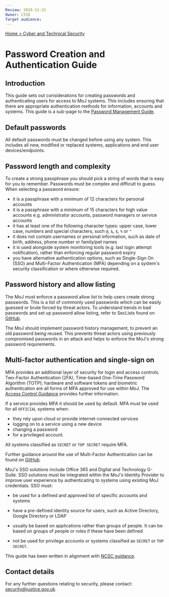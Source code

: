 ```yaml
---
Review: 2020-12-31
Owner: CISO
Target audience:
---
```


[Home > Cyber and Technical Security](home-security-policies-guides.md)

# Password Creation and Authentication Guide

## Introduction

This guide sets out considerations for creating passwords and authenticating users for access to MoJ systems. This includes ensuring that there are appropriate authentication methods for information, accounts and systems. This guide is a sub-page to the [Password Management Guide](../password-management-guide/).

## Default passwords

All default passwords must be changed before using any system. This includes all new, modified or replaced systems, applications and end user devices/endpoints.


## Password length and complexity

To create a strong passphrase you should pick a string of words that is easy for you to remember. Passwords must be complex and difficult to guess. When selecting a password ensure:

- it is a passphrase with a minimum of 12 characters for personal accounts
- it is a passphrase with a minimum of 15 characters for high value accounts e.g. administrator accounts, password managers or service accounts
- it has at least one of the following character types: upper case, lower case, numbers and special characters, such `@`, `&`, `$`, `%` or `^`
- it does not contain usernames or personal information, such as date of birth, address, phone number or family/pet names
- it is used alongside system monitoring tools (e.g. last login attempt notification), rather than enforcing regular password expiry
- you have alternative authentication options, such as Single-Sign On (SSO) and Multi-Factor Authentication (MFA) depending on a system's security classification or where otherwise required.

## Password history and allow listing

The MoJ must enforce a password allow list to help users create strong passwords. This is a list of commonly used passwords which can be easily guessed or brute forced by threat actors. To understand trends in bad passwords and set up password allow listing, refer to SecLists found on [GitHub](https://github.com/danielmiessler/SecLists/tree/master/Passwords).

The MoJ should implement password history management, to prevent an old password being reused. This prevents threat actors using previously compromised passwords in an attack and helps to enforce the MoJ's strong password requirements.

## Multi-factor authentication and single-sign on

MFA provides an additional layer of security for login and access controls. Two-Factor Authentication (2FA); Time-based One-Time Password Algorithm (TOTP); hardware and software tokens and biometric authentication are all forms of MFA approved for use within MoJ. The [Access Control Guidance](../access-control-guide/) provides further information.

If a service provides MFA it should be used by default. MFA must be used for all `OFFICIAL` systems when:

- they rely upon cloud or provide internet-connected services
- logging on to a service using a new device
- changing a password
- for a privileged account.

All systems classified as `SECRET` or `TOP SECRET` require MFA.

Further guidance around the use of Multi-Factor Authentication can be found on [GitHub](https://ministryofjustice.github.io/security-guidance/standards/authentication/#multi-factor-authentication).

MoJ's SSO solutions include Office 365 and Digital and Technology G-Suite. SSO solutions must be integrated within the MoJ's Identity Provider to improve user experience by authenticating to systems using existing MoJ credentials. SSO must:

 - be used for a defined and approved list of specific accounts and systems

 - have a pre-defined identity source for users, such as Active Directory, Google Directory or LDAP

 - usually be based on applications rather than groups of people. It can be based on groups of people or roles if these have been defined

 - not be used for privilege accounts or systems classified as `SECRET` or `TOP SECRET`.

This guide has been written in alignment with [NCSC guidance](https://www.ncsc.gov.uk/collection/passwords/updating-your-approach).

## Contact details

For any further questions relating to security, please contact: [security@justice.gov.uk](mailto:security@justice.gov.uk).
